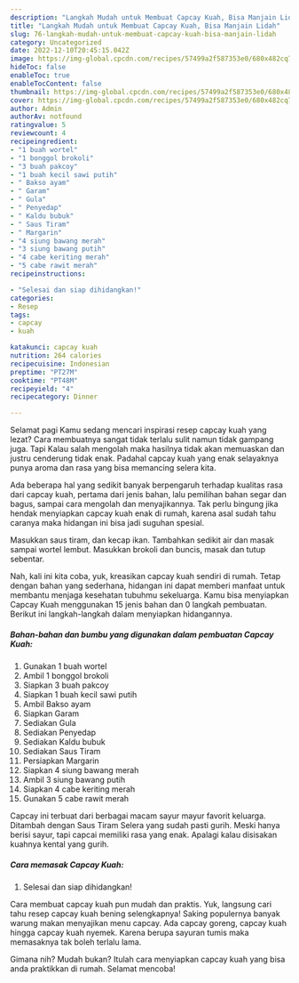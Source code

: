 ```yaml
---
description: "Langkah Mudah untuk Membuat Capcay Kuah, Bisa Manjain Lidah"
title: "Langkah Mudah untuk Membuat Capcay Kuah, Bisa Manjain Lidah"
slug: 76-langkah-mudah-untuk-membuat-capcay-kuah-bisa-manjain-lidah
category: Uncategorized
date: 2022-12-10T20:45:15.042Z
image: https://img-global.cpcdn.com/recipes/57499a2f587353e0/680x482cq70/capcay-kuah-foto-resep-utama.jpg
hideToc: false
enableToc: true
enableTocContent: false
thumbnail: https://img-global.cpcdn.com/recipes/57499a2f587353e0/680x482cq70/capcay-kuah-foto-resep-utama.jpg
cover: https://img-global.cpcdn.com/recipes/57499a2f587353e0/680x482cq70/capcay-kuah-foto-resep-utama.jpg
author: Admin
authorAv: notfound
ratingvalue: 5
reviewcount: 4
recipeingredient:
- "1 buah wortel"
- "1 bonggol brokoli"
- "3 buah pakcoy"
- "1 buah kecil sawi putih"
- " Bakso ayam"
- " Garam"
- " Gula"
- " Penyedap"
- " Kaldu bubuk"
- " Saus Tiram"
- " Margarin"
- "4 siung bawang merah"
- "3 siung bawang putih"
- "4 cabe keriting merah"
- "5 cabe rawit merah"
recipeinstructions:

- "Selesai dan siap dihidangkan!"
categories:
- Resep
tags:
- capcay
- kuah

katakunci: capcay kuah 
nutrition: 264 calories
recipecuisine: Indonesian
preptime: "PT27M"
cooktime: "PT48M"
recipeyield: "4"
recipecategory: Dinner

---
```



Selamat pagi Kamu sedang mencari inspirasi resep capcay kuah yang lezat? Cara membuatnya sangat tidak terlalu sulit namun tidak gampang juga. Tapi Kalau salah mengolah maka hasilnya tidak akan memuaskan dan justru cenderung tidak enak. Padahal capcay kuah yang enak selayaknya punya aroma dan rasa yang bisa memancing selera kita.


Ada beberapa hal yang sedikit banyak berpengaruh terhadap kualitas rasa dari capcay kuah, pertama dari jenis bahan, lalu pemilihan bahan segar dan bagus, sampai cara mengolah dan menyajikannya. Tak perlu bingung jika hendak menyiapkan capcay kuah enak di rumah, karena asal sudah tahu caranya maka hidangan ini bisa jadi suguhan spesial.

Masukkan saus tiram, dan kecap ikan. Tambahkan sedikit air dan masak sampai wortel lembut. Masukkan brokoli dan buncis, masak dan tutup sebentar.


Nah, kali ini kita coba, yuk, kreasikan capcay kuah sendiri di rumah. Tetap dengan bahan yang sederhana, hidangan ini dapat memberi manfaat untuk membantu menjaga kesehatan tubuhmu sekeluarga. Kamu bisa menyiapkan Capcay Kuah menggunakan 15 jenis bahan dan 0 langkah pembuatan. Berikut ini langkah-langkah dalam menyiapkan hidangannya.

<!--inarticleads1-->

##### Bahan-bahan dan bumbu yang digunakan dalam pembuatan Capcay Kuah:

1. Gunakan 1 buah wortel
1. Ambil 1 bonggol brokoli
1. Siapkan 3 buah pakcoy
1. Siapkan 1 buah kecil sawi putih
1. Ambil  Bakso ayam
1. Siapkan  Garam
1. Sediakan  Gula
1. Sediakan  Penyedap
1. Sediakan  Kaldu bubuk
1. Sediakan  Saus Tiram
1. Persiapkan  Margarin
1. Siapkan 4 siung bawang merah
1. Ambil 3 siung bawang putih
1. Siapkan 4 cabe keriting merah
1. Gunakan 5 cabe rawit merah


Capcay ini terbuat dari berbagai macam sayur mayur favorit keluarga. Ditambah dengan Saus Tiram Selera yang sudah pasti gurih. Meski hanya berisi sayur, tapi capcai memiliki rasa yang enak. Apalagi kalau disisakan kuahnya kental yang gurih. 

<!--inarticleads2-->

##### Cara memasak Capcay Kuah:


1. Selesai dan siap dihidangkan!

Cara membuat capcay kuah pun mudah dan praktis. Yuk, langsung cari tahu resep capcay kuah bening selengkapnya! Saking populernya banyak warung makan menyajikan menu capcay. Ada capcay goreng, capcay kuah hingga capcay kuah nyemek. Karena berupa sayuran tumis maka memasaknya tak boleh terlalu lama. 

Gimana nih? Mudah bukan? Itulah cara menyiapkan capcay kuah yang bisa anda praktikkan di rumah. Selamat mencoba!
